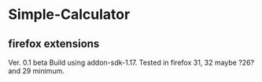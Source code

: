 Simple-Calculator
=================

firefox extensions
------------------
Ver. 0.1 beta
Build using addon-sdk-1.17. Tested in firefox 31, 32 maybe ?26? and 29 minimum.
